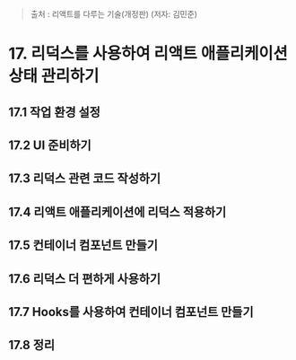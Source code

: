 > 출처 : 리액트를 다루는 기술(개정판) (저자: 김민준)

# 17. 리덕스를 사용하여 리액트 애플리케이션 상태 관리하기
## 17.1 작업 환경 설정
## 17.2 UI 준비하기
## 17.3 리덕스 관련 코드 작성하기
## 17.4 리액트 애플리케이션에 리덕스 적용하기
## 17.5 컨테이너 컴포넌트 만들기
## 17.6 리덕스 더 편하게 사용하기
## 17.7 Hooks를 사용하여 컨테이너 컴포넌트 만들기
## 17.8 정리